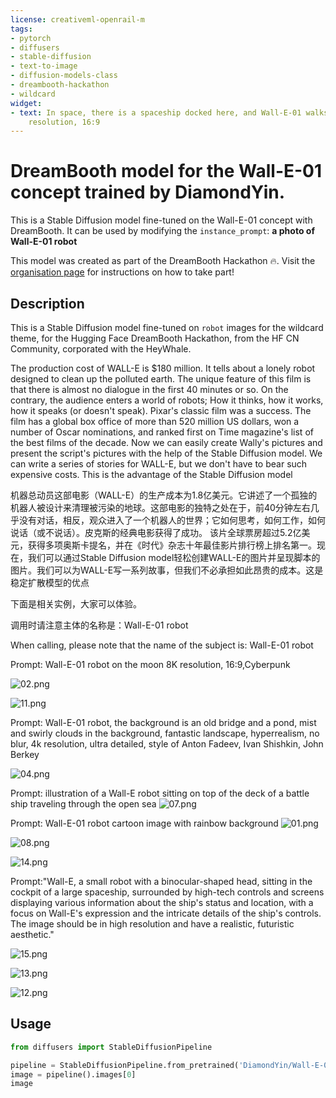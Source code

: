 ```yaml
---
license: creativeml-openrail-m
tags:
- pytorch
- diffusers
- stable-diffusion
- text-to-image
- diffusion-models-class
- dreambooth-hackathon
- wildcard
widget:
- text: In space, there is a spaceship docked here, and Wall-E-01 walks in the spaceship，8K
    resolution, 16:9
---
```


# DreamBooth model for the Wall-E-01 concept trained by DiamondYin.

This is a Stable Diffusion model fine-tuned on the Wall-E-01 concept with DreamBooth. It can be used by modifying the `instance_prompt`: **a photo of Wall-E-01 robot**

This model was created as part of the DreamBooth Hackathon 🔥. Visit the [organisation page](https://huggingface.co/dreambooth-hackathon) for instructions on how to take part!

## Description


This is a Stable Diffusion model fine-tuned on `robot` images for the wildcard theme, 
for the Hugging Face DreamBooth Hackathon, from the HF CN Community, corporated with the HeyWhale.

The production cost of WALL-E is $180 million. It tells about a lonely robot designed to clean up the polluted earth. The unique feature of this film is that there is almost no dialogue in the first 40 minutes or so. On the contrary, the audience enters a world of robots; How it thinks, how it works, how it speaks (or doesn't speak). Pixar's classic film was a success. The film has a global box office of more than 520 million US dollars, won a number of Oscar nominations, and ranked first on Time magazine's list of the best films of the decade.
Now we can easily create Wally's pictures and present the script's pictures with the help of the Stable Diffusion model. We can write a series of stories for WALL-E, but we don't have to bear such expensive costs. This is the advantage of the Stable Diffusion model

机器总动员这部电影（WALL-E）的生产成本为1.8亿美元。它讲述了一个孤独的机器人被设计来清理被污染的地球。这部电影的独特之处在于，前40分钟左右几乎没有对话，相反，观众进入了一个机器人的世界；它如何思考，如何工作，如何说话（或不说话）。皮克斯的经典电影获得了成功。
该片全球票房超过5.2亿美元，获得多项奥斯卡提名，并在《时代》杂志十年最佳影片排行榜上排名第一。现在，我们可以通过Stable Diffusion model轻松创建WALL-E的图片并呈现脚本的图片。我们可以为WALL-E写一系列故事，但我们不必承担如此昂贵的成本。这是稳定扩散模型的优点

下面是相关实例，大家可以体验。

调用时请注意主体的名称是：Wall-E-01 robot

When calling, please note that the name of the subject is: Wall-E-01 robot

Prompt: Wall-E-01 robot on the moon 8K resolution, 16:9,Cyberpunk

![02.png](https://s3.amazonaws.com/moonup/production/uploads/1673799514124-636c3909181c81c337f0be90.png)

![11.png](https://s3.amazonaws.com/moonup/production/uploads/1673801747581-63bec1efda08ed0544f5a813.png)

Prompt: Wall-E-01 robot, the background is an old bridge and a pond, mist and swirly clouds in the background, fantastic landscape, hyperrealism, no blur, 4k resolution, ultra detailed, style of Anton Fadeev, Ivan Shishkin, John Berkey

![04.png](https://s3.amazonaws.com/moonup/production/uploads/1673799593235-636c3909181c81c337f0be90.png)

Prompt: illustration of a Wall-E robot sitting on top of the deck of a battle ship traveling through the open sea
![07.png](https://s3.amazonaws.com/moonup/production/uploads/1673799674000-636c3909181c81c337f0be90.png)

Prompt: Wall-E-01 robot cartoon image with rainbow background
![01.png](https://s3.amazonaws.com/moonup/production/uploads/1673799451032-636c3909181c81c337f0be90.png)

![08.png](https://s3.amazonaws.com/moonup/production/uploads/1673799761904-636c3909181c81c337f0be90.png)

![14.png](https://s3.amazonaws.com/moonup/production/uploads/1673801746877-63bec1efda08ed0544f5a813.png)

Prompt:"Wall-E, a small robot with a binocular-shaped head, sitting in the cockpit of a large spaceship, surrounded by high-tech controls and screens displaying various information about the ship's status and location, with a focus on Wall-E's expression and the intricate details of the ship's controls. The image should be in high resolution and have a realistic, futuristic aesthetic."

![15.png](https://s3.amazonaws.com/moonup/production/uploads/1673801745824-63bec1efda08ed0544f5a813.png)

![13.png](https://s3.amazonaws.com/moonup/production/uploads/1673801747231-63bec1efda08ed0544f5a813.png)

![12.png](https://s3.amazonaws.com/moonup/production/uploads/1673801747574-63bec1efda08ed0544f5a813.png)




## Usage

```python
from diffusers import StableDiffusionPipeline

pipeline = StableDiffusionPipeline.from_pretrained('DiamondYin/Wall-E-01-robot-heywhale')
image = pipeline().images[0]
image
```

